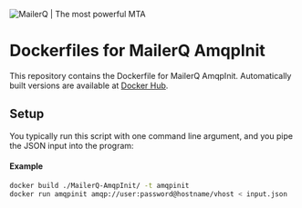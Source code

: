 ![MailerQ | The most powerful MTA](https://media.copernica.com/logos/mailerq-logo.svg "MailerQ | The most powerful MTA")

# Dockerfiles for MailerQ AmqpInit
This repository contains the Dockerfile for MailerQ AmqpInit. Automatically built versions are available at [Docker Hub](https://hub.docker.com/r/mailerq/amqpinit/). 

## Setup
You typically run this script with one command line argument, and you pipe the JSON input into the program:

#### Example
```bash
docker build ./MailerQ-AmqpInit/ -t amqpinit
docker run amqpinit amqp://user:password@hostname/vhost < input.json
```
